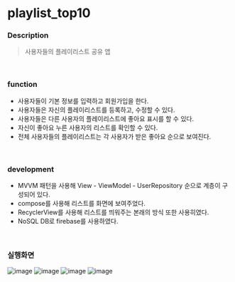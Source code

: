 # playlist_top10

### Description
> 사용자들의 플레이리스트 공유 앱   
 
<br>

### function
+ 사용자들이 기본 정보를 입력하고 회원가입을 한다.
+ 사용자들은 자신의 플레이리스트를 등록하고, 수정할 수 있다.
+ 사용자들은 다른 사용자의 플레이리스트에 좋아요 표시를 할 수 있다.
+ 자신이 좋아요 누른 사용자의 리스트를 확인할 수 있다.
+ 전체 사용자들의 플레이리스트는 각 사용자가 받은 좋아요 순으로 보여진다.

<br>

### development 
+ MVVM 패턴을 사용해 View - ViewModel - UserRepository 순으로 계층이 구성되어 있다.
+ compose를 사용해 리스트를 화면에 보여주었다.
+ RecyclerView를 사용해 리스트를 띄워주는 본래의 방식 또한 사용히였다.
+ NoSQL DB로 firebase를 사용하였다.

<br>

### 실행화면
![image](https://github.com/chaeheejo/playlist_top10/assets/65950056/361f2225-18e2-485a-a7c4-e69550ff292a)
![image](https://github.com/chaeheejo/playlist_top10/assets/65950056/0cbb3458-abbf-4df8-9e81-f8d3db7e8d67)
![image](https://github.com/chaeheejo/playlist_top10/assets/65950056/e68d91de-129c-4997-b1bd-b6bdbc356f13)
![image](https://github.com/chaeheejo/playlist_top10/assets/65950056/47db4244-afb7-4a0a-a033-aeaddc30c4ce)





